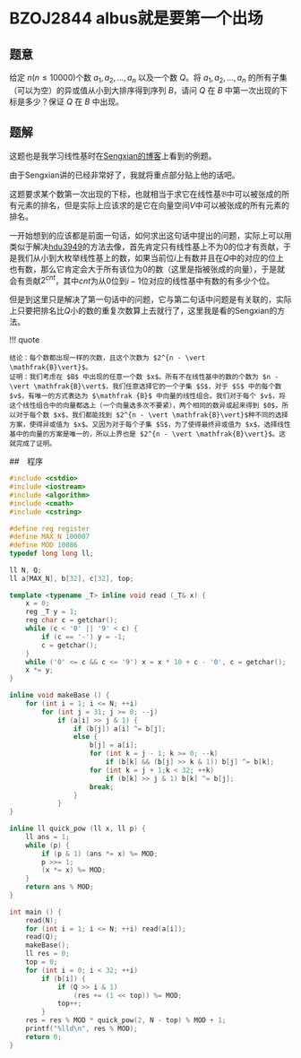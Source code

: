 # BZOJ2844 albus就是要第一个出场

## 题意

给定 $n(n \le 10000)$个数 $a_1, a_2, \ldots, a_n$ 以及一个数 $Q$。将 $a_1, a_2, \ldots, a_n$ 的所有子集（可以为空）的异或值从小到大排序得到序列 $B$，请问 $Q$ 在 $B$ 中第一次出现的下标是多少？保证 $Q$ 在 $B$ 中出现。

## 题解

这题也是我学习线性基时在[Sengxian的博客](https://blog.sengxian.com/algorithms/linear-basis)上看到的例题。

由于Sengxian讲的已经非常好了，我就将重点部分贴上他的话吧。

这题要求某个数第一次出现的下标，也就相当于求它在线性基$\mathfrak{B}$中可以被张成的所有元素的排名，但是实际上应该求的是它在向量空间$V$中可以被张成的所有元素的排名。

一开始想到的应该都是前面一句话，如何求出这句话中提出的问题，实际上可以用类似于解决[hdu3949](http://acm.hdu.edu.cn/showproblem.php?pid=3949)的方法去像，首先肯定只有线性基上不为$0$的位才有贡献，于是我们从小到大枚举线性基上的数，如果当前位$i$上有数并且在$Q$中的对应的位上也有数，那么它肯定会大于所有该位为$0$的数（这里是指被张成的向量），于是就会有贡献$2^{cnt}$，其中$cnt$为从$0$位到$i-1$位对应的线性基中有数的有多少个位。

但是到这里只是解决了第一句话中的问题，它与第二句话中问题是有关联的，实际上只要把排名比$Q$小的数的重复次数算上去就行了，这里我是看的Sengxian的方法。

!!! quote

    结论：每个数都出现一样的次数，且这个次数为 $2^{n - \vert \mathfrak{B}\vert}$。  
    证明：我们考虑在 $B$ 中出现的任意一个数 $x$。所有不在线性基中的数的个数为 $n - \vert \mathfrak{B}\vert$，我们任意选择它的一个子集 $S$，对于 $S$ 中的每个数 $v$，有唯一的方式表达为 $\mathfrak {B}$ 中向量的线性组合。我们对于每个 $v$，将这个线性组合中的向量都选上（一个向量选多次不要紧），两个相同的数异或起来得到 $0$，所以对于每个数 $x$，我们都能找到 $2^{n - \vert \mathfrak{B}\vert}$种不同的选择方案，使得异或值为 $x$。又因为对于每个子集 $S$，为了使得最终异或值为 $x$，选择线性基中的向量的方案是唯一的，所以上界也是 $2^{n - \vert \mathfrak{B}\vert}$。这就完成了证明。

##　程序

``` cpp
#include <cstdio>
#include <iostream>
#include <algorithm>
#include <cmath>
#include <cstring>
 
#define reg register
#define MAX_N 100007
#define MOD 10086
typedef long long ll;
 
ll N, Q;
ll a[MAX_N], b[32], c[32], top;
 
template <typename _T> inline void read (_T& x) {
    x = 0;
    reg _T y = 1;
    reg char c = getchar();
    while (c < '0' || '9' < c) {
        if (c == '-') y = -1;
        c = getchar();
    }
    while ('0' <= c && c <= '9') x = x * 10 + c - '0', c = getchar();
    x *= y;
}
 
inline void makeBase () {
    for (int i = 1; i <= N; ++i)
        for (int j = 31; j >= 0; --j)
            if (a[i] >> j & 1) {
                if (b[j]) a[i] ^= b[j];
                else {
                    b[j] = a[i];
                    for (int k = j - 1; k >= 0; --k)
                        if (b[k] && (b[j] >> k & 1)) b[j] ^= b[k];
                    for (int k = j + 1;k < 32; ++k)
                        if (b[k] >> j & 1) b[k] ^= b[j];
                    break;
                }
            }
}
 
inline ll quick_pow (ll x, ll p) {
    ll ans = 1;
    while (p) {
        if (p & 1) (ans *= x) %= MOD;
        p >>= 1;
        (x *= x) %= MOD;
    }
    return ans % MOD;
}
 
int main () {
    read(N);
    for (int i = 1; i <= N; ++i) read(a[i]);
    read(Q);
    makeBase();
    ll res = 0;
    top = 0;
    for (int i = 0; i < 32; ++i)
        if (b[i]) {
            if (Q >> i & 1)
                (res += (1 << top)) %= MOD;
            top++;
        }
    res = res % MOD * quick_pow(2, N - top) % MOD + 1;
    printf("%lld\n", res % MOD);
    return 0;
}
```

